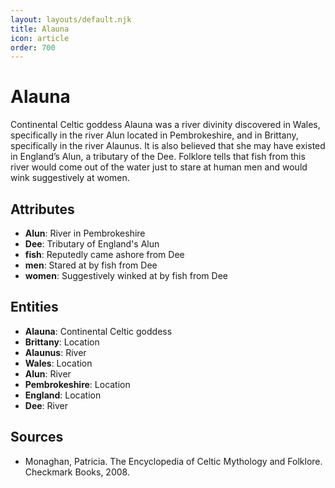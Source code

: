 ```yaml
---
layout: layouts/default.njk
title: Alauna
icon: article
order: 700
---
```

# Alauna

Continental Celtic goddess Alauna was a river divinity discovered in Wales, specifically in the river Alun located in Pembrokeshire, and in Brittany, specifically in the river Alaunus. It is also believed that she may have existed in England’s Alun, a tributary of the Dee. Folklore tells that fish from this river would come out of the water just to stare at human men and would wink suggestively at women.

## Attributes

- **Alun**: River in Pembrokeshire
- **Dee**: Tributary of England's Alun
- **fish**: Reputedly came ashore from Dee
- **men**: Stared at by fish from Dee
- **women**: Suggestively winked at by fish from Dee

## Entities

- **Alauna**: Continental Celtic goddess
- **Brittany**: Location
- **Alaunus**: River
- **Wales**: Location
- **Alun**: River
- **Pembrokeshire**: Location
- **England**: Location
- **Dee**: River

## Sources

- Monaghan, Patricia. The Encyclopedia of Celtic Mythology and Folklore. Checkmark Books, 2008.

